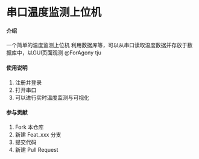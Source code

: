 # 串口温度监测上位机

#### 介绍
一个简单的温度监测上位机
利用数据库等，可以从串口读取温度数据并存放于数据库中，以GUI页面观测
@ForAgony 
tju

#### 使用说明

1.  注册并登录
2.  打开串口
3.  可以进行实时温度监测与可视化

#### 参与贡献

1.  Fork 本仓库
2.  新建 Feat_xxx 分支
3.  提交代码
4.  新建 Pull Request
